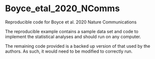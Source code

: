 # Boyce_etal_2020_NComms
 Reproducible code for Boyce et al. 2020 Nature Communications
 
The reproducible example contains a sample data set and code to implement the statistical analyses and should run on any computer. 

The remaining code provided is a backed up version of that used by the authors. As such, it would need to be modified to correctly run.

